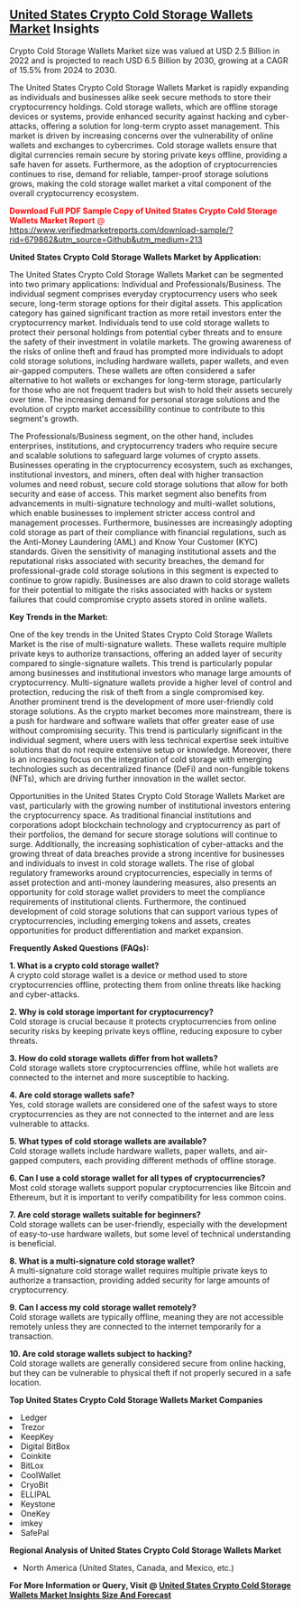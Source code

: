 <h2><a href="https://www.verifiedmarketreports.com/download-sample/?rid=679862&amp;utm_source=Github&amp;utm_medium=213" target="_blank">United States Crypto Cold Storage Wallets Market</a> Insights</h2><p>Crypto Cold Storage Wallets Market size was valued at USD 2.5 Billion in 2022 and is projected to reach USD 6.5 Billion by 2030, growing at a CAGR of 15.5% from 2024 to 2030.</p><p><p>The United States Crypto Cold Storage Wallets Market is rapidly expanding as individuals and businesses alike seek secure methods to store their cryptocurrency holdings. Cold storage wallets, which are offline storage devices or systems, provide enhanced security against hacking and cyber-attacks, offering a solution for long-term crypto asset management. This market is driven by increasing concerns over the vulnerability of online wallets and exchanges to cybercrimes. Cold storage wallets ensure that digital currencies remain secure by storing private keys offline, providing a safe haven for assets. Furthermore, as the adoption of cryptocurrencies continues to rise, demand for reliable, tamper-proof storage solutions grows, making the cold storage wallet market a vital component of the overall cryptocurrency ecosystem. <p><span class=""><span style="color: #ff0000;"><strong>Download Full PDF Sample Copy of United States Crypto Cold Storage Wallets Market Report</strong> @ </span><a href="https://www.verifiedmarketreports.com/download-sample/?rid=679862&amp;utm_source=Github&amp;utm_medium=213" target="_blank">https://www.verifiedmarketreports.com/download-sample/?rid=679862&amp;utm_source=Github&amp;utm_medium=213</a></span></p></p><p><strong>United States Crypto Cold Storage Wallets Market by Application:</strong></p><p>The United States Crypto Cold Storage Wallets Market can be segmented into two primary applications: Individual and Professionals/Business. The individual segment comprises everyday cryptocurrency users who seek secure, long-term storage options for their digital assets. This application category has gained significant traction as more retail investors enter the cryptocurrency market. Individuals tend to use cold storage wallets to protect their personal holdings from potential cyber threats and to ensure the safety of their investment in volatile markets. The growing awareness of the risks of online theft and fraud has prompted more individuals to adopt cold storage solutions, including hardware wallets, paper wallets, and even air-gapped computers. These wallets are often considered a safer alternative to hot wallets or exchanges for long-term storage, particularly for those who are not frequent traders but wish to hold their assets securely over time. The increasing demand for personal storage solutions and the evolution of crypto market accessibility continue to contribute to this segment's growth.</p><p>The Professionals/Business segment, on the other hand, includes enterprises, institutions, and cryptocurrency traders who require secure and scalable solutions to safeguard large volumes of crypto assets. Businesses operating in the cryptocurrency ecosystem, such as exchanges, institutional investors, and miners, often deal with higher transaction volumes and need robust, secure cold storage solutions that allow for both security and ease of access. This market segment also benefits from advancements in multi-signature technology and multi-wallet solutions, which enable businesses to implement stricter access control and management processes. Furthermore, businesses are increasingly adopting cold storage as part of their compliance with financial regulations, such as the Anti-Money Laundering (AML) and Know Your Customer (KYC) standards. Given the sensitivity of managing institutional assets and the reputational risks associated with security breaches, the demand for professional-grade cold storage solutions in this segment is expected to continue to grow rapidly. Businesses are also drawn to cold storage wallets for their potential to mitigate the risks associated with hacks or system failures that could compromise crypto assets stored in online wallets.</p><p><strong>Key Trends in the Market:</strong></p><p>One of the key trends in the United States Crypto Cold Storage Wallets Market is the rise of multi-signature wallets. These wallets require multiple private keys to authorize transactions, offering an added layer of security compared to single-signature wallets. This trend is particularly popular among businesses and institutional investors who manage large amounts of cryptocurrency. Multi-signature wallets provide a higher level of control and protection, reducing the risk of theft from a single compromised key. Another prominent trend is the development of more user-friendly cold storage solutions. As the crypto market becomes more mainstream, there is a push for hardware and software wallets that offer greater ease of use without compromising security. This trend is particularly significant in the individual segment, where users with less technical expertise seek intuitive solutions that do not require extensive setup or knowledge. Moreover, there is an increasing focus on the integration of cold storage with emerging technologies such as decentralized finance (DeFi) and non-fungible tokens (NFTs), which are driving further innovation in the wallet sector.</p><p>Opportunities in the United States Crypto Cold Storage Wallets Market are vast, particularly with the growing number of institutional investors entering the cryptocurrency space. As traditional financial institutions and corporations adopt blockchain technology and cryptocurrency as part of their portfolios, the demand for secure storage solutions will continue to surge. Additionally, the increasing sophistication of cyber-attacks and the growing threat of data breaches provide a strong incentive for businesses and individuals to invest in cold storage wallets. The rise of global regulatory frameworks around cryptocurrencies, especially in terms of asset protection and anti-money laundering measures, also presents an opportunity for cold storage wallet providers to meet the compliance requirements of institutional clients. Furthermore, the continued development of cold storage solutions that can support various types of cryptocurrencies, including emerging tokens and assets, creates opportunities for product differentiation and market expansion.</p><p><strong>Frequently Asked Questions (FAQs):</strong></p><p><strong>1. What is a crypto cold storage wallet?</strong><br>A crypto cold storage wallet is a device or method used to store cryptocurrencies offline, protecting them from online threats like hacking and cyber-attacks.</p><p><strong>2. Why is cold storage important for cryptocurrency?</strong><br>Cold storage is crucial because it protects cryptocurrencies from online security risks by keeping private keys offline, reducing exposure to cyber threats.</p><p><strong>3. How do cold storage wallets differ from hot wallets?</strong><br>Cold storage wallets store cryptocurrencies offline, while hot wallets are connected to the internet and more susceptible to hacking.</p><p><strong>4. Are cold storage wallets safe?</strong><br>Yes, cold storage wallets are considered one of the safest ways to store cryptocurrencies as they are not connected to the internet and are less vulnerable to attacks.</p><p><strong>5. What types of cold storage wallets are available?</strong><br>Cold storage wallets include hardware wallets, paper wallets, and air-gapped computers, each providing different methods of offline storage.</p><p><strong>6. Can I use a cold storage wallet for all types of cryptocurrencies?</strong><br>Most cold storage wallets support popular cryptocurrencies like Bitcoin and Ethereum, but it is important to verify compatibility for less common coins.</p><p><strong>7. Are cold storage wallets suitable for beginners?</strong><br>Cold storage wallets can be user-friendly, especially with the development of easy-to-use hardware wallets, but some level of technical understanding is beneficial.</p><p><strong>8. What is a multi-signature cold storage wallet?</strong><br>A multi-signature cold storage wallet requires multiple private keys to authorize a transaction, providing added security for large amounts of cryptocurrency.</p><p><strong>9. Can I access my cold storage wallet remotely?</strong><br>Cold storage wallets are typically offline, meaning they are not accessible remotely unless they are connected to the internet temporarily for a transaction.</p><p><strong>10. Are cold storage wallets subject to hacking?</strong><br>Cold storage wallets are generally considered secure from online hacking, but they can be vulnerable to physical theft if not properly secured in a safe location.</p></p><p><strong>Top United States Crypto Cold Storage Wallets Market Companies</strong></p><div data-test-id=""><p><li>Ledger</li><li> Trezor</li><li> KeepKey</li><li> Digital BitBox</li><li> Coinkite</li><li> BitLox</li><li> CoolWallet</li><li> CryoBit</li><li> ELLIPAL</li><li> Keystone</li><li> OneKey</li><li> imkey</li><li> SafePal</li></p><div><strong>Regional Analysis of&nbsp;United States Crypto Cold Storage Wallets Market</strong></div><ul><li dir="ltr"><p dir="ltr">North America&nbsp;(United States, Canada, and Mexico, etc.)</p></li></ul><p><strong>For More Information or Query, Visit @&nbsp;</strong><strong><a href="https://www.verifiedmarketreports.com/product/crypto-cold-storage-wallets-market/?utm_source=Github&amp;utm_medium=213" target="_blank">United States Crypto Cold Storage Wallets Market Insights Size And Forecast</a></strong></p></div>
